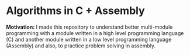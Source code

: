 
# Algorithms in C + Assembly

**Motivation:** I made this repository to understand better multi-module programming with a module written in a high level programming language (C) and another module written in a low level programming language (Assembly) and also, to practice problem solving in assembly.


